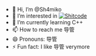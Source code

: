 - 👋 Hi, I’m @Sh4miko
- 👀 I’m interested in [![Shitcode](https://img.shields.io/static/v1?label=&message=Shitcode&color=7B5804)]()
- 🌱 I’m currently learning C++
- 📫 How to reach me 导管
- 😄 Pronouns: 导管
- ⚡ Fun fact: I like 导管 verymore

<!---
Sh4miko/Sh4miko is a ✨ special ✨ repository because its `README.md` (this file) appears on your GitHub profile.
You can click the Preview link to take a look at your changes.
--->
